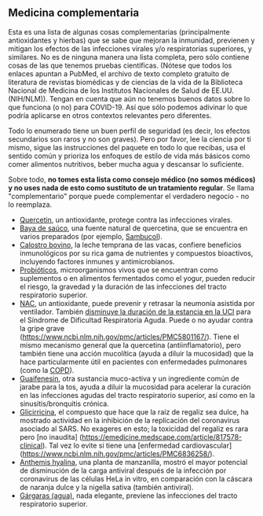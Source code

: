 ## Medicina complementaria

Esta es una lista de algunas cosas complementarias (principalmente antioxidantes y hierbas) que se sabe que mejoran la inmunidad, previenen y mitigan los efectos de las infecciones virales y/o respiratorias superiores, y similares. No es de ninguna manera una lista completa, pero sólo contiene cosas de las que tenemos pruebas científicas. (Nótese que todos los enlaces apuntan a PubMed, el archivo de texto completo gratuito de literatura de revistas biomédicas y de ciencias de la vida de la Biblioteca Nacional de Medicina de los Institutos Nacionales de Salud de EE.UU. (NIH/NLM)). Tengan en cuenta que aún no tenemos buenos datos sobre lo que funciona (o no) para COVID-19. Así que sólo podemos adivinar lo que podría aplicarse en otros contextos relevantes pero diferentes. 

Todo lo enumerado tiene un buen perfil de seguridad (es decir, los efectos secundarios son raros y no son graves). Pero por favor, lee la ciencia por ti mismo, sigue las instrucciones del paquete en todo lo que recibas, usa el sentido común y prioriza los enfoques de estilo de vida más básicos como comer alimentos nutritivos, beber mucha agua y descansar lo suficiente.

Sobre todo, **no tomes esta lista como consejo médico (no somos médicos) y no uses nada de esto como sustituto de un tratamiento regular**. Se llama "complementario" porque puede complementar el verdadero negocio - no lo reemplaza. 

* [Quercetin](https://articles.mercola.com/sites/articles/archive/2018/02/26/quercetin-for-flu.aspx), un antioxidante, protege contra las infecciones virales. 
* [Baya de saúco](https://www.ncbi.nlm.nih.gov/pmc/articles/PMC6124954/), una fuente natural de quercetina, que se encuentra en varios preparados (por ejemplo, [Sambucol](https://www.amazon.de/dp/B005039D78/ref=sr_1_8?keywords=sambucol&qid=1584023224&sr=8-8)).
* [Calostro bovino](https://www.ncbi.nlm.nih.gov/pmc/articles/PMC6124954/), la leche temprana de las vacas, confiere beneficios inmunológicos por su rica gama de nutrientes y compuestos bioactivos, incluyendo factores inmunes y antimicrobianos.
* [Probióticos](https://www.ncbi.nlm.nih.gov/pmc/articles/PMC6124954/), microorganismos vivos que se encuentran como suplementos o en alimentos fermentados como el yogur, pueden reducir el riesgo, la gravedad y la duración de las infecciones del tracto respiratorio superior. 
* [NAC](https://www.ncbi.nlm.nih.gov/pmc/articles/PMC5937299/), un antioxidante, puede prevenir y retrasar la neumonía asistida por ventilador. También [disminuye la duración de la estancia en la UCI](https://www.ncbi.nlm.nih.gov/pmc/articles/PMC5590037/) para el Síndrome de Dificultad Respiratoria Aguda. Puede o no ayudar contra la gripe grave (https://www.ncbi.nlm.nih.gov/pmc/articles/PMC5801167/). Tiene el mismo mecanismo general que la quercetina (antiinflamatorio), pero también tiene una acción mucolítica (ayuda a diluir la mucosidad) que la hace particularmente útil en pacientes con enfermedades pulmonares (como la [COPD](https://www.ncbi.nlm.nih.gov/pmc/articles/PMC4245155/)). 
* [Guaifenesin](https://www.ncbi.nlm.nih.gov/pmc/articles/PMC5724298/), otra sustancia muco-activa y un ingrediente común de jarabe para la tos, ayuda a diluir la mucosidad para acelerar la curación en las infecciones agudas del tracto respiratorio superior, así como en la sinusitis/bronquitis crónica. 
* [Glicirricina](https://www.ncbi.nlm.nih.gov/pubmed/12814717), el compuesto que hace que la raíz de regaliz sea dulce, ha mostrado actividad en la inhibición de la replicación del coronavirus asociado al SARS. No exageres en esto; la toxicidad del regaliz es rara pero [no inaudita] (https://emedicine.medscape.com/article/817578-clinical). Tal vez lo evite si tiene una [enfermedad cardiovascular] (https://www.ncbi.nlm.nih.gov/pmc/articles/PMC6836258/). 
* [Anthemis hyalina](https://www.ncbi.nlm.nih.gov/pmc/articles/PMC3933739/), una planta de manzanilla, mostró el mayor potencial de disminución de la carga antiviral después de la infección por coronavirus de las células HeLa in vitro, en comparación con la cáscara de naranja dulce y la nigella sativa (también antiviral). 
* [Gárgaras (agua)](https://www.ncbi.nlm.nih.gov/pubmed/16242593), nada elegante, previene las infecciones del tracto respiratorio superior. 
